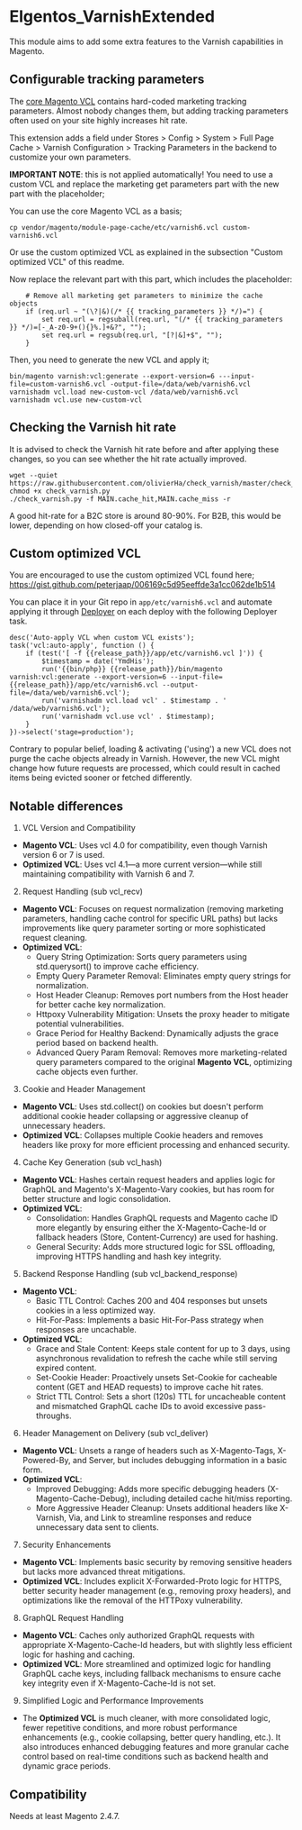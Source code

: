# Elgentos_VarnishExtended

This module aims to add some extra features to the Varnish capabilities in Magento.

## Configurable tracking parameters

The [core Magento VCL](https://github.com/magento/magento2/blob/2.4-develop/app/code/Magento/PageCache/etc/varnish6.vcl) contains hard-coded marketing tracking parameters. Almost nobody changes them, but adding tracking parameters often used on your site highly increases hit rate.

This extension adds a field under Stores > Config > System > Full Page Cache > Varnish Configuration > Tracking Parameters in the backend to customize your own parameters.

**IMPORTANT NOTE**: this is not applied automatically! You need to use a custom VCL and replace the marketing get parameters part with the new part with the placeholder;

You can use the core Magento VCL as a basis;
```
cp vendor/magento/module-page-cache/etc/varnish6.vcl custom-varnish6.vcl
```

Or use the custom optimized VCL as explained in the subsection "Custom optimized VCL" of this readme. 

Now replace the relevant part with this part, which includes the placeholder:

```
    # Remove all marketing get parameters to minimize the cache objects
    if (req.url ~ "(\?|&)(/* {{ tracking_parameters }} */)=") {
        set req.url = regsuball(req.url, "(/* {{ tracking_parameters }} */)=[-_A-z0-9+(){}%.]+&?", "");
        set req.url = regsub(req.url, "[?|&]+$", "");
    }
```

Then, you need to generate the new VCL and apply it;

```
bin/magento varnish:vcl:generate --export-version=6 ---input-file=custom-varnish6.vcl -output-file=/data/web/varnish6.vcl
varnishadm vcl.load new-custom-vcl /data/web/varnish6.vcl
varnishadm vcl.use new-custom-vcl
```

## Checking the Varnish hit rate

It is advised to check the Varnish hit rate before and after applying these changes, so you can see whether the hit rate actually improved.

```
wget --quiet https://raw.githubusercontent.com/olivierHa/check_varnish/master/check_varnish.py
chmod +x check_varnish.py
./check_varnish.py -f MAIN.cache_hit,MAIN.cache_miss -r
```

A good hit-rate for a B2C store is around 80-90%. For B2B, this would be lower, depending on how closed-off your catalog is.

## Custom optimized VCL

You are encouraged to use the custom optimized VCL found here; https://gist.github.com/peterjaap/006169c5d95eeffde3a1cc062de1b514

You can place it in your Git repo in `app/etc/varnish6.vcl` and automate applying it through [Deployer](https://deployer.org/) on each deploy with the following Deployer task.

```
desc('Auto-apply VCL when custom VCL exists');
task('vcl:auto-apply', function () {
    if (test('[ -f {{release_path}}/app/etc/varnish6.vcl ]')) {
        $timestamp = date('YmdHis');
        run('{{bin/php}} {{release_path}}/bin/magento varnish:vcl:generate --export-version=6 --input-file={{release_path}}/app/etc/varnish6.vcl --output-file=/data/web/varnish6.vcl');
        run('varnishadm vcl.load vcl' . $timestamp . ' /data/web/varnish6.vcl');
        run('varnishadm vcl.use vcl' . $timestamp);
    }
})->select('stage=production');
```

Contrary to popular belief, loading & activating ('using') a new VCL does not purge the cache objects already in Varnish. However, the new VCL might change how future requests are processed, which could result in cached items being evicted sooner or fetched differently.

## Notable differences
1. VCL Version and Compatibility
- **Magento VCL**: Uses vcl 4.0 for compatibility, even though Varnish version 6 or 7 is used.
- **Optimized VCL**: Uses vcl 4.1—a more current version—while still maintaining compatibility with Varnish 6 and 7.
  
2. Request Handling (sub vcl_recv)
- **Magento VCL**: Focuses on request normalization (removing marketing parameters, handling cache control for specific URL paths) but lacks improvements like query parameter sorting or more sophisticated request cleaning.
- **Optimized VCL**:
  - Query String Optimization: Sorts query parameters using std.querysort() to improve cache efficiency.
  - Empty Query Parameter Removal: Eliminates empty query strings for normalization.
  - Host Header Cleanup: Removes port numbers from the Host header for better cache key normalization.
  - Httpoxy Vulnerability Mitigation: Unsets the proxy header to mitigate potential vulnerabilities.
  - Grace Period for Healthy Backend: Dynamically adjusts the grace period based on backend health.
  - Advanced Query Param Removal: Removes more marketing-related query parameters compared to the original **Magento VCL**, optimizing cache objects even further.

3. Cookie and Header Management
- **Magento VCL**: Uses std.collect() on cookies but doesn't perform additional cookie header collapsing or aggressive cleanup of unnecessary headers.
- **Optimized VCL**: Collapses multiple Cookie headers and removes headers like proxy for more efficient processing and enhanced security.

4. Cache Key Generation (sub vcl_hash)
- **Magento VCL**: Hashes certain request headers and applies logic for GraphQL and Magento's X-Magento-Vary cookies, but has room for better structure and logic consolidation.
- **Optimized VCL**:
  - Consolidation: Handles GraphQL requests and Magento cache ID more elegantly by ensuring either the X-Magento-Cache-Id or fallback headers (Store, Content-Currency) are used for hashing.
  - General Security: Adds more structured logic for SSL offloading, improving HTTPS handling and hash key integrity.

5. Backend Response Handling (sub vcl_backend_response)
- **Magento VCL**:
  - Basic TTL Control: Caches 200 and 404 responses but unsets cookies in a less optimized way.
  - Hit-For-Pass: Implements a basic Hit-For-Pass strategy when responses are uncachable.
- **Optimized VCL**:
  - Grace and Stale Content: Keeps stale content for up to 3 days, using asynchronous revalidation to refresh the cache while still serving expired content.
  - Set-Cookie Header: Proactively unsets Set-Cookie for cacheable content (GET and HEAD requests) to improve cache hit rates.
  - Strict TTL Control: Sets a short (120s) TTL for uncacheable content and mismatched GraphQL cache IDs to avoid excessive pass-throughs.

6. Header Management on Delivery (sub vcl_deliver)
- **Magento VCL**: Unsets a range of headers such as X-Magento-Tags, X-Powered-By, and Server, but includes debugging information in a basic form.
- **Optimized VCL**:
  - Improved Debugging: Adds more specific debugging headers (X-Magento-Cache-Debug), including detailed cache hit/miss reporting.
  - More Aggressive Header Cleanup: Unsets additional headers like X-Varnish, Via, and Link to streamline responses and reduce unnecessary data sent to clients.

7. Security Enhancements
- **Magento VCL**: Implements basic security by removing sensitive headers but lacks more advanced threat mitigations.
- **Optimized VCL**: Includes explicit X-Forwarded-Proto logic for HTTPS, better security header management (e.g., removing proxy headers), and optimizations like the removal of the HTTPoxy vulnerability.

8. GraphQL Request Handling
- **Magento VCL**: Caches only authorized GraphQL requests with appropriate X-Magento-Cache-Id headers, but with slightly less efficient logic for hashing and caching.
- **Optimized VCL**: More streamlined and optimized logic for handling GraphQL cache keys, including fallback mechanisms to ensure cache key integrity even if X-Magento-Cache-Id is not set.

9. Simplified Logic and Performance Improvements
- The **Optimized VCL** is much cleaner, with more consolidated logic, fewer repetitive conditions, and more robust performance enhancements (e.g., cookie collapsing, better query handling, etc.). It also introduces enhanced debugging features and more granular cache control based on real-time conditions such as backend health and dynamic grace periods.

## Compatibility

Needs at least Magento 2.4.7.
